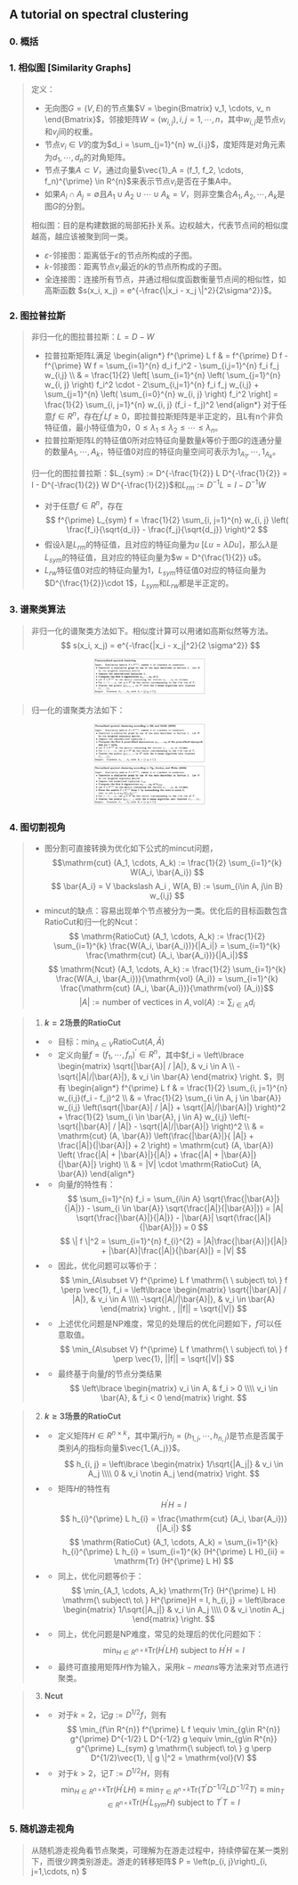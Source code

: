 ## A tutorial on spectral clustering

### 0. 概括

> 

### 1. 相似图 [Similarity Graphs]

> 定义：
> * 无向图$G = (V, E)$的节点集$V = \begin{Bmatrix} v_1, \cdots, v_ n \end{Bmatrix}$，邻接矩阵$W=(w_{i, j}), {i, j = 1,\cdots, n}$，其中$w_{i, j}$是节点$v_i$和$v_j$间的权重。
> * 节点$v_i \in V$的度为$d_i = \sum_{j=1}^{n} w_{i.j}$，度矩阵是对角元素为$d_1, \cdots, d_n$的对角矩阵。
> * 节点子集$A\subset V$，通过向量$\vec{1}_A = (f_1, f_2, \cdots, f_n)^{\prime} \in R^{n}$来表示节点$v_i$是否在子集A中。
> * 如果$A_i \cap A_j = \emptyset$且$A_1 \cup A_2 \cup \cdots \cup A_k = V$，则非空集合$A_1, A_2, \cdots, A_k$是图$G$的分割。
> 
> 相似图：目的是构建数据的局部拓扑关系。边权越大，代表节点间的相似度越高，越应该被聚到同一类。
> * $\varepsilon$-邻接图：距离低于$\varepsilon$的节点所构成的子图。
> * $k$-邻接图：距离节点$v_i$最近的$k$的节点所构成的子图。
> * 全连接图：连接所有节点，并通过相似度函数衡量节点间的相似性，如高斯函数 $s(x_i, x_j) = e^{-\frac{\|x_i - x_j \|^2}{2\sigma^2}}$。


### 2. 图拉普拉斯

> 非归一化的图拉普拉斯：$L = D - W$
> * 拉普拉斯矩阵$L$满足
\begin{align*} 
f^{\prime} L f & =  f^{\prime} D f -  f^{\prime} W f = \sum_{i=1}^{n} d_i f_i^2  - \sum_{i,j=1}^{n} f_i f_j w_{i,j} \\\\
& = \frac{1}{2} \left[ \sum_{i=1}^{n} \left( \sum_{j=1}^{n} w_{i, j} \right) f_i^2 \cdot - 2\sum_{i,j=1}^{n} f_i f_j w_{i,j} + \sum_{j=1}^{n} \left( \sum_{i=0}^{n} w_{i, j} \right) f_i^2  \right] = \frac{1}{2} \sum_{i, j=1}^{n} w_{i, j} (f_i - f_j)^2
\end{align*} 
> 对于任意$f\in R^n$，存在$f^{\prime} L f \geq 0$，即拉普拉斯矩阵是半正定的，且L有n个非负特征值，最小特征值为0，$0 \leq \lambda_1 \leq \lambda_2 \leq \cdots \leq \lambda_n$。
> * 拉普拉斯矩阵$L$的特征值0所对应特征向量数量$k$等价于图$G$的连通分量的数量$A_1, \cdots, A_k$，特征值0对应的特征向量空间可表示为$1_{A_1}, \cdots, 1_{A_k}$。
> 
> 归一化的图拉普拉斯：$L_{sym} := D^{-\frac{1}{2}} L D^{-\frac{1}{2}}  = I - D^{-\frac{1}{2}} W D^{-\frac{1}{2}}$和$L_{rm} := D^{-1} L = I - D^{-1} W$
> * 对于任意$f\in R^n$，存在
$$ f^{\prime} L_{sym} f = \frac{1}{2} \sum_{i, j=1}^{n} w_{i, j} \left( \frac{f_i}{\sqrt{d_i}} - \frac{f_j}{\sqrt{d_j}} \right)^2 $$
> * 假设$\lambda$是$L_{rm}$的特征值，且对应的特征向量为$u$ $[Lu = \lambda Du]$，那么$\lambda$是$L_{sym}$的特征值，且对应的特征向量为$w = D^{\frac{1}{2}} u$。
> * $L_{rw}$特征值0对应的特征向量为$1$，$L_{sym}$特征值0对应的特征向量为$D^{\frac{1}{2}}\cdot 1$，$L_{sym}$和$L_{rw}$都是半正定的。

### 3. 谱聚类算法

> 非归一化的谱聚类方法如下。相似度计算可以用诸如高斯似然等方法。
> $$ s(x_i, x_j) = e^{-\frac{|x_i - x_j|^2}{2 \sigma^2}} $$

<div align="center">
<img src=./Figure/SpectralClusteringU.png width=40% />
</div>

> 归一化的谱聚类方法如下：
 
<div align="center">
<img src=./Figure/SpectralClusteringN.png width=40% />
</div>

<div align="center">
<img src=./Figure/SpectralClusteringN2.png width=40% />
</div>


### 4. 图切割视角

> * 图分割可直接转换为优化如下公式的mincut问题，
$$\mathrm{cut} (A_1, \cdots, A_k) := \frac{1}{2} \sum_{i=1}^{k} W(A_i, \bar{A_i}) $$
$$ \bar{A_i} = V \backslash A_i ,  W(A, B) := \sum_{i\in A, j\in B} w_{i,j} $$
> * mincut的缺点：容易出现单个节点被分为一类。优化后的目标函数包含RatioCut和归一化的Ncut：
$$ \mathrm{RatioCut} (A_1, \cdots, A_k) :=  \frac{1}{2} \sum_{i=1}^{k} \frac{W(A_i, \bar{A_i})}{|A_i|} = \sum_{i=1}^{k} \frac{\mathrm{cut} (A_i, \bar{A_i})}{|A_i|}$$
$$ \mathrm{Ncut} (A_1, \cdots, A_k) :=  \frac{1}{2} \sum_{i=1}^{k} \frac{W(A_i, \bar{A_i})}{\mathrm{vol} (A_i)} = \sum_{i=1}^{k} \frac{\mathrm{cut} (A_i, \bar{A_i})}{\mathrm{vol} (A_i)}$$
$$ |A| := \mathrm{number\ of\ vectices\ in\ }  A, \mathrm{vol}(A) := \sum_{i\in A} d_i  $$

> 1. **$k=2$场景的RatioCut**
> * * 目标：$\min_{A\subset V} \mathrm{RatioCut} (A, \bar{A})$
> * * 定义向量$f = (f_1, \cdots, f_n)^{\prime} \in R^n$，其中$f_i = \left\lbrace \begin{matrix} \sqrt{|\bar{A}| / |A|}, & v_i \in A \\\\ -\sqrt{|A|/|\bar{A}|}, & v_i \in \bar{A} \end{matrix} \right. $，则有
\begin{align*}
f^{\prime} L f & = \frac{1}{2} \sum_{i, j=1}^{n} w_{i,j}(f_i - f_j)^2 \\\\
& = \frac{1}{2} \sum_{i \in A, j \in \bar{A}} w_{i,j} \left(\sqrt{|\bar{A}| / |A|} + \sqrt{|A|/|\bar{A}|} \right)^2 + \frac{1}{2} \sum_{i \in \bar{A}, j \in A} w_{i,j} \left(-\sqrt{|\bar{A}| / |A|} - \sqrt{|A|/|\bar{A}|} \right)^2 \\\\
& = \mathrm{cut} (A, \bar{A}) \left(\frac{|\bar{A}|}{ |A|} + \frac{|A|}{|\bar{A}|} + 2  \right) = \mathrm{cut} (A, \bar{A})  \left( \frac{|A| + |\bar{A}|}{|A|} + \frac{|A| + |\bar{A}|}{|\bar{A}|} \right) \\\\
& = |V| \cdot \mathrm{RatioCut} (A, \bar{A})
\end{align*}
> * * 向量$f$的特性有：
$$ \sum_{i=1}^{n} f_i = \sum_{i\in A} \sqrt{\frac{|\bar{A}|}{|A|}} - \sum_{i \in \bar{A}} \sqrt{\frac{|A|}{|\bar{A}|}} = |A|  \sqrt{\frac{|\bar{A}|}{|A|}} -  |\bar{A}| \sqrt{\frac{|A|}{|\bar{A}|}} = 0 $$
$$ \| f \|^2 = \sum_{i=1}^{n} f_{i}^{2} = |A|\frac{|\bar{A}|}{|A|} + |\bar{A}|\frac{|A|}{|\bar{A}|} = |V| $$
> * * 因此，优化问题可以等价于：
$$ \min_{A\subset V} f^{\prime} L f \mathrm{\ \ subject\ to\ } f \perp \vec{1}, f_i = \left\lbrace \begin{matrix} \sqrt{|\bar{A}| / |A|}, & v_i \in A \\\\ -\sqrt{|A|/|\bar{A}|}, & v_i \in \bar{A} \end{matrix} \right. , ||f|| = \sqrt{|V|}  $$
> * * 上述优化问题是NP难度，常见的处理后的优化问题如下，$f$可以任意取值。
$$ \min_{A\subset V} f^{\prime} L f \mathrm{\ \ subject\ to\ } f \perp \vec{1}, ||f|| = \sqrt{|V|}  $$
> * * 最终基于向量$f$的节点分类结果
$$ \left\lbrace \begin{matrix} v_i \in A, & f_i > 0 \\\\ v_i \in \bar{A}, & f_i < 0  \end{matrix} \right. $$

> 2. **$k\geq 3$场景的RatioCut**
> * * 定义矩阵$H \in R^{n \times k}$，其中第$j$行$h_j = (h_{1, j}, \cdots, h_{n, j})$是节点是否属于类别$A_j$的指标向量$\vec{1_{A_j}}$。
$$ h_{i, j} = \left\lbrace \begin{matrix} 1/\sqrt{|A_j|} & v_i \in A_j \\\\ 0 & v_i \notin A_j \end{matrix} \right. $$
> * * 矩阵$H$的特性有
$$ H^{\prime} H = I $$
$$ h_{i}^{\prime} L h_{i} = \frac{\mathrm{cut} (A_i, \bar{A_i})}{|A_i|} $$
$$ \mathrm{RatioCut} (A_1, \cdots, A_k) = \sum_{i=1}^{k}  h_{i}^{\prime} L h_{i}  = \sum_{i=1}^{k} (H^{\prime} L H)_{ii} = \mathrm{Tr} (H^{\prime} L H) $$
> * * 同上，优化问题等价于：
$$ \min_{A_1, \cdots, A_k} \mathrm{Tr} (H^{\prime} L H) \mathrm{\ subject\ to\ } H^{\prime}H = I, h_{i, j} = \left\lbrace \begin{matrix} 1/\sqrt{|A_j|} & v_i \in A_j \\\\ 0 & v_i \notin A_j \end{matrix} \right.  $$
> * * 同上，优化问题是NP难度，常见的处理后的优化问题如下：
$$ \min_{H \in R^{n\times k}} \mathrm{Tr} (H^{\prime} L H) \mathrm{\ subject\ to\ } H^{\prime}H = I $$
> * * 最终可直接用矩阵$H$作为输入，采用$k-means$等方法来对节点进行聚类。

> 3. **Ncut**
> * * 对于$k=2$，记$g:= D^{1/2} f$，则有
$$ \min_{f\in R^{n}} f^{\prime} L f \equiv \min_{g\in R^{n}} g^{\prime} D^{-1/2} L D^{-1/2} g \equiv \min_{g\in R^{n}} g^{\prime} L_{sym} g \mathrm{\ subject\ to\ } g \perp D^{1/2}\vec{1}, \| g \|^2 = \mathrm{vol}(V) $$
> * * 对于$k>2$，记$T:= D^{1/2} H$，则有
$$ \min_{H\in R^{n\times k}} \mathrm{Tr}(H^{\prime} L H) \equiv \min_{T \in R^{n\times k}} \mathrm{Tr} (T^{\prime} D^{-1/2} L D^{-1/2} T) \equiv \min_{T \in R^{n\times k}} \mathrm{Tr} (H^{\prime} L_{sym} H)  \mathrm{\ subject\ to\ } T^{\prime} T = I $$


### 5. 随机游走视角

> 从随机游走视角看节点聚类，可理解为在游走过程中，持续停留在某一类别下，而很少跨类别游走。游走的转移矩阵$ P = \left(p_{i, j}\right)_{i, j=1,\cdots, n} $
